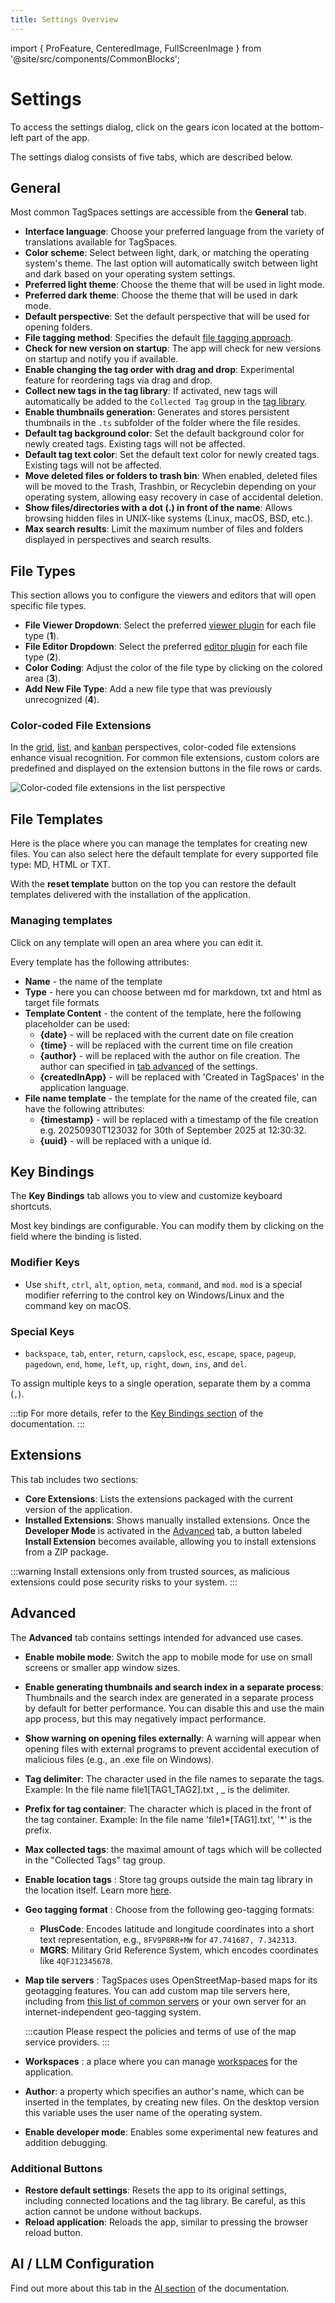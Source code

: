 ```yaml
---
title: Settings Overview
---
```


import { ProFeature, CenteredImage, FullScreenImage } from '@site/src/components/CommonBlocks';

# Settings

To access the settings dialog, click on the gears icon located at the bottom-left part of the app.

<FullScreenImage
caption="Access the settings of the app"
src="/media/settings/open-settings.jpg"
maxWidth={500}
/>

The settings dialog consists of five tabs, which are described below.

## General

Most common TagSpaces settings are accessible from the **General** tab.

<FullScreenImage
caption="Settings - General Tab"
src="/media/settings/settings-general.jpg"
maxWidth={700}
/>

- **Interface language**: Choose your preferred language from the variety of translations available for TagSpaces.
- **Color scheme**: Select between light, dark, or matching the operating system's theme. The last option will automatically switch between light and dark based on your operating system settings.
- **Preferred light theme**: Choose the theme that will be used in light mode.
- **Preferred dark theme**: Choose the theme that will be used in dark mode.
- **Default perspective**: Set the default perspective that will be used for opening folders.
- **File tagging method**: Specifies the default [file tagging approach](/tagging#file-tagging).
- **Check for new version on startup**: The app will check for new versions on startup and notify you if available.
- **Enable changing the tag order with drag and drop**: Experimental feature for reordering tags via drag and drop.
- **Collect new tags in the tag library**: If activated, new tags will automatically be added to the `Collected Tag` group in the [tag library](/ui/taglibrary).
- **Enable thumbnails generation**: Generates and stores persistent thumbnails in the `.ts` subfolder of the folder where the file resides.
- **Default tag background color**: Set the default background color for newly created tags. Existing tags will not be affected.
- **Default tag text color**: Set the default text color for newly created tags. Existing tags will not be affected.
- **Move deleted files or folders to trash bin**: When enabled, deleted files will be moved to the Trash, Trashbin, or Recyclebin depending on your operating system, allowing easy recovery in case of accidental deletion.
- **Show files/directories with a dot (.) in front of the name**: Allows browsing hidden files in UNIX-like systems (Linux, macOS, BSD, etc.).
- **Max search results**: Limit the maximum number of files and folders displayed in perspectives and search results.

## File Types

This section allows you to configure the viewers and editors that will open specific file types.

<FullScreenImage
caption="Adjusting the file associations"
src="/media/settings/settings-tab-file-types.jpg"
maxWidth={700}
/>

- **File Viewer Dropdown**: Select the preferred [viewer plugin](/viewing-files/) for each file type (**1**).
- **File Editor Dropdown**: Select the preferred [editor plugin](/editing-files/) for each file type (**2**).
- **Color Coding**: Adjust the color of the file type by clicking on the colored area (**3**).
- **Add New File Type**: Add a new file type that was previously unrecognized (**4**).

### Color-coded File Extensions

In the [grid](/perspectives/grid), [list](/perspectives/list), and [kanban](/perspectives/kanban) perspectives, color-coded file extensions enhance visual recognition. For common file extensions, custom colors are predefined and displayed on the extension buttons in the file rows or cards.

![Color-coded file extensions in the list perspective](/media/settings/color-coded-file-extensions.jpg)

## File Templates

Here is the place where you can manage the templates for creating new files. You can also select here the default template for every supported file type: MD, HTML or TXT.

<FullScreenImage
caption="Tab file templates in the settings"
src="/media/settings/settings-templates.avif"
maxWidth={700}
/>

With the **reset template** button on the top you can restore the default templates delivered with the installation of the application.

### Managing templates

Click on any template will open an area where you can edit it.

<FullScreenImage
caption="Managing templates in the settings"
src="/media/settings/settings-edit-template.avif"
maxWidth={700}
/>

Every template has the following attributes:

- **Name** - the name of the template
- **Type** - here you can choose between md for markdown, txt and html as target file formats
- **Template Content** - the content of the template, here the following placeholder can be used:
  - **\{date\}** - will be replaced with the current date on file creation
  - **\{time\}** - will be replaced with the current time on file creation
  - **\{author\}** - will be replaced with the author on file creation. The author can specified in [tab advanced](/ui/settings#advanced) of the settings.
  - **\{createdInApp\}** - will be replaced with 'Created in TagSpaces' in the application language.
- **File name template** - the template for the name of the created file, can have the following attributes:
  - **\{timestamp\}** - will be replaced with a timestamp of the file creation e.g. 20250930T123032 for 30th of September 2025 at 12:30:32.
  - **\{uuid\}** - will be replaced with a unique id.

## Key Bindings

The **Key Bindings** tab allows you to view and customize keyboard shortcuts.

<FullScreenImage
caption="Changing the key bindings"
src="/media/settings/settings-key-bindings.jpg"
maxWidth={700}
/>

Most key bindings are configurable. You can modify them by clicking on the field where the binding is listed.

### Modifier Keys

- Use `shift`, `ctrl`, `alt`, `option`, `meta`, `command`, and `mod`. `mod` is a special modifier referring to the control key on Windows/Linux and the command key on macOS.

### Special Keys

- `backspace`, `tab`, `enter`, `return`, `capslock`, `esc`, `escape`, `space`, `pageup`, `pagedown`, `end`, `home`, `left`, `up`, `right`, `down`, `ins`, and `del`.

To assign multiple keys to a single operation, separate them by a comma (`,`).

:::tip
For more details, refer to the [Key Bindings section](/ui/keybindings) of the documentation.
:::

## Extensions

This tab includes two sections:

- **Core Extensions**: Lists the extensions packaged with the current version of the application.
- **Installed Extensions**: Shows manually installed extensions. Once the **Developer Mode** is activated in the [Advanced](#advanced) tab, a button labeled **Install Extension** becomes available, allowing you to install extensions from a ZIP package.

<FullScreenImage
caption="Settings - Extensions Tab"
src="/media/settings/settings-extensions.jpg"
maxWidth={700}
/>

:::warning
Install extensions only from trusted sources, as malicious extensions could pose security risks to your system.
:::

## Advanced

The **Advanced** tab contains settings intended for advanced use cases.

<FullScreenImage
caption="Settings - Advanced Tab"
src="/media/settings/settings-advanced.avif"
maxWidth={700}
/>

- **Enable mobile mode**: Switch the app to mobile mode for use on small screens or smaller app window sizes.
- **Enable generating thumbnails and search index in a separate process**: Thumbnails and the search index are generated in a separate process by default for better performance. You can disable this and use the main app process, but this may negatively impact performance.
- **Show warning on opening files externally**: A warning will appear when opening files with external programs to prevent accidental execution of malicious files (e.g., an .exe file on Windows).
- **Tag delimiter**: The character used in the file names to separate the tags. Example: In the file name file1[TAG1_TAG2].txt , \_ is the delimiter.
- **Prefix for tag container**: The character which is placed in the front of the tag container. Example: In the file name 'file1*[TAG1].txt', '*' is the prefix.
- **Max collected tags**: the maximal amount of tags which will be collected in the "Collected Tags" tag group.
- **Enable location tags** <ProFeature />: Store tag groups outside the main tag library in the location itself. Learn more [here](/ui/taglibrary/#location-tags).
- **Geo tagging format** <ProFeature />: Choose from the following geo-tagging formats:
  - **PlusCode**: Encodes latitude and longitude coordinates into a short text representation, e.g., `8FV9P8RR+MW` for `47.741687, 7.342313`.
  - **MGRS**: Military Grid Reference System, which encodes coordinates like `4QFJ12345678`.
- **Map tile servers** <ProFeature />: TagSpaces uses OpenStreetMap-based maps for its geotagging features. You can add custom map tile servers here, including from [this list of common servers](https://wiki.openstreetmap.org/wiki/Raster_tile_providers) or your own server for an internet-independent geo-tagging system.

  :::caution
  Please respect the policies and terms of use of the map service providers.
  :::

- **Workspaces** <ProFeature />: a place where you can manage [workspaces](/workspaces) for the application.
- **Author**: a property which specifies an author's name, which can be inserted in the templates, by creating new files. On the desktop version this variable uses the user name of the operating system.
- **Enable developer mode**: Enables some experimental new features and addition debugging.

### Additional Buttons

- **Restore default settings**: Resets the app to its original settings, including connected locations and the tag library. Be careful, as this action cannot be undone without backups.
- **Reload application**: Reloads the app, similar to pressing the browser reload button.

## AI / LLM Configuration

Find out more about this tab in the [AI section](/ai) of the documentation.

<CenteredImage
caption="Ollama connected in TagSpaces"
src="/media/ai/settung-ollama-running.avif"
/>
